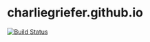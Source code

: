 charliegriefer.github.io
========================
[![Build Status](https://travis-ci.org/charliegriefer/charliegriefer.github.io.svg?branch=master)](https://travis-ci.org/charliegriefer/charliegriefer.github.io)
